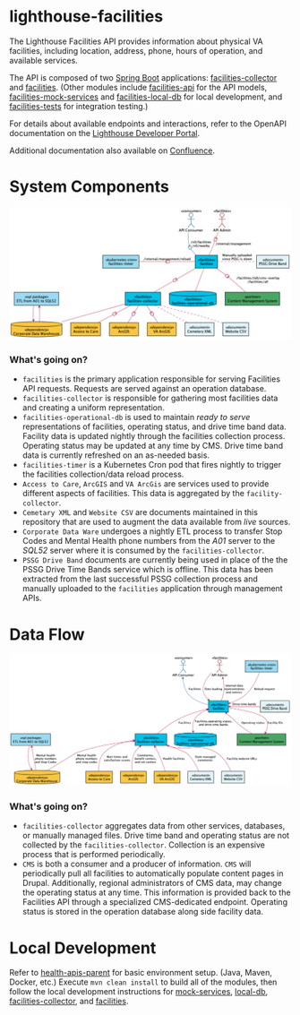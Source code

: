 # lighthouse-facilities

The Lighthouse Facilities API provides information about physical VA facilities, including
location, address, phone, hours of operation, and available services.

The API is composed of two [Spring Boot](https://spring.io/projects/spring-boot)
applications: [facilities-collector](facilities-collector/README.md) and
[facilities](facilities/README.md).
(Other modules include
[facilities-api](facilities-api/README.md) for the API models,
[facilities-mock-services](facilities-mock-services/README.md) and
[facilities-local-db](facilities-local-db/README.md) for local development, and
[facilities-tests](facilities-tests/README.md)
for integration testing.)

For details about available endpoints and interactions, refer to the
OpenAPI documentation on the
[Lighthouse Developer Portal](https://developer.va.gov/explore/facilities/docs/facilities).

Additional documentation also available on
[Confluence](https://vasdvp.atlassian.net/wiki/spaces/LAP/pages/1104281647/Facilities+API).

# System Components
![System Components](src/plantuml/system-components.png)

### What's going on?
* `facilities` is the primary application responsible for serving Facilities API requests. 
  Requests are served against an operation database.
* `facilities-collector` is responsible for gathering most facilities data and creating a
  uniform representation.
* `facilities-operational-db` is used to maintain _ready to serve_ representations of 
  facilities, operating status, and drive time band data. Facility data is updated nightly
  through the facilities collection process.
  Operating status may be updated at any time by CMS. 
  Drive time band data is currently refreshed on an as-needed basis.
* `facilities-timer` is a Kubernetes Cron pod that fires nightly to trigger the facilities
  collection/data reload process.
* `Access to Care`, `ArcGIS` and `VA ArcGis` are services used to provide different aspects
  of facilities. This data is aggregated by the `facility-collector`.
* `Cemetary XML` and `Website CSV` are documents maintained in this repository that are used
  to augment the data available from _live_ sources.
* `Corporate Data Ware` undergoes a nightly ETL process to transfer Stop Codes and Mental Health
  phone numbers from the _A01_ server to the _SQL52_ server where it is consumed by the 
  `facilities-collector`.  
* `PSSG Drive Band` documents are currently being used in place of the the PSSG Drive Time Bands
  service which is offline. This data has been extracted from the last successful PSSG collection
  process and manually uploaded to the `facilities` application through management APIs.

# Data Flow
![Data Flow](src/plantuml/data-flow.png)

### What's going on?
* `facilities-collector` aggregates data from other services, databases, or manually managed
  files. Drive time band and operating status are not collected by the `facilities-collector`.
  Collection is an expensive process that is performed periodically.
* `CMS` is both a consumer and a producer of information. `CMS` will periodically pull all 
  facilities to automatically populate content pages in Drupal.
  Additionally, regional administrators of CMS data, may change the operating status at any time. 
  This information is provided back to the Facilities API through a specialized CMS-dedicated 
  endpoint. Operating status is stored in the operation database along side facility data. 

# Local Development

Refer to [health-apis-parent](https://github.com/department-of-veterans-affairs/health-apis-parent)
for basic environment setup. (Java, Maven, Docker, etc.)
Execute `mvn clean install` to build all of the modules, then follow the local development
instructions for [mock-services](facilities-mock-services/README.md#local-development),
[local-db](facilities-local-db/README.md#local-development),
[facilities-collector](facilities-collector/README.md#local-development),
and [facilities](facilities/README.md#local-development).
